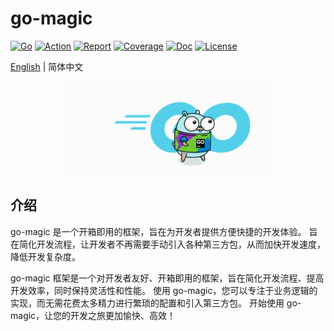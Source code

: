 # go-magic

[![Go](https://img.shields.io/badge/Go->=1.18-green)](https://go.dev)
[![Action](https://github.com/jefferyjob/go-magic/workflows/Go/badge.svg?branch=main)](https://github.com/jefferyjob/go-magic/actions)
[![Report](https://goreportcard.com/badge/github.com/jefferyjob/go-magic)](https://goreportcard.com/report/github.com/jefferyjob/go-magic)
[![Coverage](https://codecov.io/gh/jefferyjob/go-magic/branch/main/graph/badge.svg)](https://codecov.io/gh/jefferyjob/go-magic)
[![Doc](https://img.shields.io/badge/go.dev-reference-brightgreen?logo=go&logoColor=white&style=flat)](https://pkg.go.dev/github.com/jefferyjob/go-magic)
[![License](https://img.shields.io/github/license/jefferyjob/go-magic)](https://github.com/jefferyjob/go-magic/blob/main/LICENSE)

[English](README.md) | 简体中文

<div align="center">
<img src="./docs/logo.gif" alt="Go Magic - A framework that is ready to use out of the box" height="150"/>
</div>

## 介绍
go-magic 是一个开箱即用的框架，旨在为开发者提供方便快捷的开发体验。 旨在简化开发流程，让开发者不再需要手动引入各种第三方包，从而加快开发速度，降低开发复杂度。

go-magic 框架是一个对开发者友好、开箱即用的框架，旨在简化开发流程、提高开发效率，同时保持灵活性和性能。 使用 go-magic，您可以专注于业务逻辑的实现，而无需花费太多精力进行繁琐的配置和引入第三方包。 开始使用 go-magic，让您的开发之旅更加愉快、高效！
